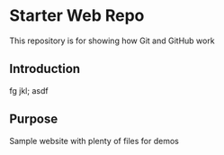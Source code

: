 # Starter Web Repo

This repository is for showing how Git and GitHub work

## Introduction
fg jkl; asdf 

## Purpose

Sample website with plenty of files for demos